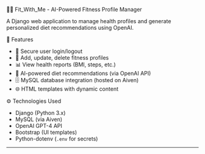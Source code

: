 🏋️‍♀️ Fit_With_Me - AI-Powered Fitness Profile Manager

A Django web application to manage health profiles and generate personalized diet recommendations using OpenAI.

🚀 Features

- 🔐 Secure user login/logout
- 👤 Add, update, delete fitness profiles
- 📊 View health reports (BMI, steps, etc.)
- 🤖 AI-powered diet recommendations (via OpenAI API)
- 🗄️ MySQL database integration (hosted on Aiven)
- 🌐 HTML templates with dynamic content

⚙️ Technologies Used

- Django (Python 3.x)
- MySQL (via Aiven)
- OpenAI GPT-4 API
- Bootstrap (UI templates)
- Python-dotenv (`.env` for secrets)

---
